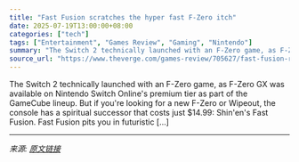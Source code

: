 ```yaml
---
title: "Fast Fusion scratches the hyper fast F-Zero itch"
date: 2025-07-19T13:00:00+08:00
categories: ["tech"]
tags: ["Entertainment", "Games Review", "Gaming", "Nintendo"]
summary: "The Switch 2 technically launched with an F-Zero game, as F-Zero GX was available on Nintendo Switch Online's premium tier as part of the GameCube lineup. But if you're looking for a new F-Zero or Wip"
source_url: "https://www.theverge.com/games-review/705627/fast-fusion-review-f-zero-nintendo-switch-2"
---
```


The Switch 2 technically launched with an F-Zero game, as F-Zero GX was available on Nintendo Switch Online's premium tier as part of the GameCube lineup. But if you're looking for a new F-Zero or Wipeout, the console has a spiritual successor that costs just $14.99: Shin'en's Fast Fusion. Fast Fusion pits you in futuristic [&#8230;]

---

*来源: [原文链接](https://www.theverge.com/games-review/705627/fast-fusion-review-f-zero-nintendo-switch-2)*
